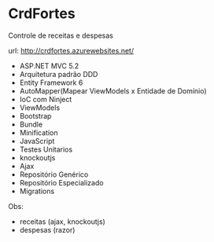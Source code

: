 # CrdFortes
 Controle de receitas e despesas 
 
 url: http://crdfortes.azurewebsites.net/


- ASP.NET MVC 5.2
- Arquitetura padrão DDD
- Entity Framework 6
- AutoMapper(Mapear ViewModels x Entidade de Domínio)
- IoC com Ninject
- ViewModels
- Bootstrap
- Bundle 
- Minification
- JavaScript
- Testes Unitarios
- knockoutjs
- Ajax
- Repositório Genérico
- Repositório Especializado
- Migrations

Obs: 
- receitas (ajax, knockoutjs)
- despesas (razor)
